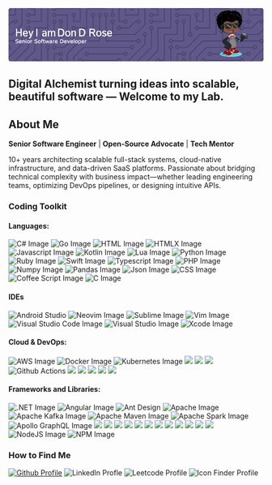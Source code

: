 ![Header](./github-header-image.png)

## **Digital Alchemist** turning ideas into scalable, beautiful software — Welcome to my Lab.

## About Me

**Senior Software Engineer** | **Open-Source Advocate** | **Tech Mentor**

10+ years architecting scalable full-stack systems, cloud-native infrastructure, and data-driven SaaS platforms. Passionate about bridging technical complexity with business impact—whether leading engineering teams, optimizing DevOps pipelines, or designing intuitive APIs.

### Coding Toolkit

#### **Languages**:

![C# Image](https://img.shields.io/badge/C%23-239120?style=for-the-badge&logo=csharp&logoColor=white)
![Go Image](https://img.shields.io/badge/Go-00ADD8?style=for-the-badge&logo=go&logoColor=white)
![HTML Image](https://img.shields.io/badge/HTML5-E34F26?style=for-the-badge&logo=html5&logoColor=white)
![HTMLX Image](https://img.shields.io/badge/%3C/%3E%20htmx-3D72D7?style=for-the-badge&logo=mysl&logoColor=white)
![Javascript Image](https://img.shields.io/badge/JavaScript-323330?style=for-the-badge&logo=javascript&logoColor=F7DF1E)
![Kotlin Image](https://img.shields.io/badge/Kotlin-B125EA?style=for-the-badge&logo=kotlin&logoColor=white)
![Lua Image](https://img.shields.io/badge/Lua-2C2D72?style=for-the-badge&logo=lua&logoColor=white)
![Python Image](https://img.shields.io/badge/Python-FFD43B?style=for-the-badge&logo=python&logoColor=blue)
![Ruby Image](https://img.shields.io/badge/Ruby-CC342D?style=for-the-badge&logo=ruby&logoColor=white)
![Swift Image](https://img.shields.io/badge/Swift-FA7343?style=for-the-badge&logo=swift&logoColor=white)
![Typescript Image](https://img.shields.io/badge/TypeScript-007ACC?style=for-the-badge&logo=typescript&logoColor=white)
![PHP Image](https://img.shields.io/badge/PHP-777BB4?style=for-the-badge&logo=php&logoColor=white)
![Numpy Image](https://img.shields.io/badge/Numpy-777BB4?style=for-the-badge&logo=numpy&logoColor=white)
![Pandas Image](https://img.shields.io/badge/Pandas-2C2D72?style=for-the-badge&logo=pandas&logoColor=white)
![Json Image](https://img.shields.io/badge/json-5E5C5C?style=for-the-badge&logo=json&logoColor=white)
![CSS Image](https://img.shields.io/badge/CSS3-1572B6?style=for-the-badge&logo=css3&logoColor=white)
![Coffee Script Image](https://img.shields.io/badge/CoffeeScript-2F2625?style=for-the-badge&logo=CoffeeScript&logoColor=white)
![C Image](https://img.shields.io/badge/C-00599C?style=for-the-badge&logo=c&logoColor=white)

#### IDEs

![Android Studio](https://img.shields.io/badge/Android_Studio-3DDC84?style=for-the-badge&logo=android-studio&logoColor=white)
![Neovim Image](https://img.shields.io/badge/NeoVim-%2357A143.svg?&style=for-the-badge&logo=neovim&logoColor=white)
![Sublime Image](https://img.shields.io/badge/sublime_text-%23575757.svg?&style=for-the-badge&logo=sublime-text&logoColor=important)
![Vim Image](https://img.shields.io/badge/VIM-%2311AB00.svg?&style=for-the-badge&logo=vim&logoColor=white)
![Visual Studio Code Image](https://img.shields.io/badge/VSCode-0078D4?style=for-the-badge&logo=visual%20studio%20code&logoColor=white)
![Visual Studio Image](https://img.shields.io/badge/Visual_Studio-5C2D91?style=for-the-badge&logo=visual%20studio&logoColor=white)
![Xcode Image](https://img.shields.io/badge/Xcode-007ACC?style=for-the-badge&logo=Xcode&logoColor=white)

#### **Cloud & DevOps**:

![AWS Image](https://img.shields.io/badge/Amazon_Web_Services-FF9900?style=for-the-badge&logo=amazonwebservices&logoColor=white)
![Docker Image](https://img.shields.io/badge/Docker%20Compose-2496ED?style=for-the-badge&logo=docker&logoColor=white)
![Kubernetes Image](https://img.shields.io/badge/Kubernetes-3069DE?style=for-the-badge&logo=kubernetes&logoColor=white)
![](https://img.shields.io/badge/Vagrant-1868F2?style=for-the-badge&logo=Vagrant&logoColor=white)
![](https://img.shields.io/badge/VirtualBox-21416b?style=for-the-badge&logo=VirtualBox&logoColor=white)
![](https://img.shields.io/badge/VMware-231f20?style=for-the-badge&logo=VMware&logoColor=white)
![Github Actions](https://img.shields.io/badge/GitHub_Actions-2088FF?style=for-the-badge&logo=github-actions&logoColor=white)
![](https://img.shields.io/badge/Azure_DevOps-0078D7?style=for-the-badge&logo=azure-devops&logoColor=white)
![](https://img.shields.io/badge/Cloudflare-F38020?style=for-the-badge&logo=Cloudflare&logoColor=white)
![](https://img.shields.io/badge/Digital_Ocean-0080FF?style=for-the-badge&logo=DigitalOcean&logoColor=white)
![](https://img.shields.io/badge/iCloud-3693F3?style=for-the-badge&logo=iCloud&logoColor=white)
![](https://img.shields.io/badge/Jenkins-49728B?style=for-the-badge&logo=jenkins&logoColor=white)

#### **Frameworks and Libraries**:

![.NET Image](https://img.shields.io/badge/.NET-512BD4?style=for-the-badge&logo=dotnet&logoColor=white)
![Angular Image](https://img.shields.io/badge/Angular-DD0031?style=for-the-badge&logo=angular&logoColor=white)
![Ant Design](https://img.shields.io/badge/Ant%20Design-1890FF?style=for-the-badge&logo=antdesign&logoColor=white)
![Apache Image](https://img.shields.io/badge/Apache-D22128?style=for-the-badge&logo=Apache&logoColor=white)
![Apache Kafka Image](https://img.shields.io/badge/Apache_Kafka-231F20?style=for-the-badge&logo=apache-kafka&logoColor=white)
![Apache Maven Image](https://img.shields.io/badge/apache_maven-C71A36?style=for-the-badge&logo=apachemaven&logoColor=white)
![Apache Spark Image](https://img.shields.io/badge/Apache_Spark-FFFFFF?style=for-the-badge&logo=apachespark&logoColor=#E35A16)
![Apollo GraphQL Image](https://img.shields.io/badge/Apollo%20GraphQL-311C87?&style=for-the-badge&logo=Apollo%20GraphQL&logoColor=white)
![](https://img.shields.io/badge/Bootstrap-563D7C?style=for-the-badge&logo=bootstrap&logoColor=white)
![](https://img.shields.io/badge/CMake-064F8C?style=for-the-badge&logo=cmake&logoColor=white)
![](https://img.shields.io/badge/cocoapods-FA2A02?style=for-the-badge&logo=cocoapods&logoColor=white)
![](https://img.shields.io/badge/Composer-885630?style=for-the-badge&logo=Composer&logoColor=white)
![](https://img.shields.io/badge/conda-342B029.svg?&style=for-the-badge&logo=anaconda&logoColor=white)
![](https://img.shields.io/badge/d3%20js-F9A03C?style=for-the-badge&logo=d3.js&logoColor=white)
![](https://img.shields.io/badge/Docker-2CA5E0?style=for-the-badge&logo=docker&logoColor=white)
![](https://img.shields.io/badge/GraphQl-E10098?style=for-the-badge&logo=graphql&logoColor=white)
![](https://img.shields.io/badge/React-20232A?style=for-the-badge&logo=react&logoColor=61DAFB)
![](https://img.shields.io/badge/redis-CC0000.svg?&style=for-the-badge&logo=redis&logoColor=white)
![](https://img.shields.io/badge/Yarn-2C8EBB?style=for-the-badge&logo=yarn&logoColor=white)
![](https://img.shields.io/badge/Nginx-009639?style=for-the-badge&logo=nginx&logoColor=white)
![NodeJS Image](https://img.shields.io/badge/Node%20js-339933?style=for-the-badge&logo=nodedotjs&logoColor=white)
![NPM Image](https://img.shields.io/badge/npm-CB3837?style=for-the-badge&logo=npm&logoColor=white)

<!-- ### Open Source Projects -->

<!-- ### My Blogs and Posts -->

### How to Find Me

<a href="https://github.com/Dondrose">![Github Profile](https://img.shields.io/badge/GitHub-100000?style=for-the-badge&logo=github&logoColor=white)</a>
![LinkedIn Profle](https://img.shields.io/badge/LinkedIn-0077B5?style=for-the-badge&logo=linkedin&logoColor=white)
![Leetcode Profile](https://img.shields.io/badge/-LeetCode-FFA116?style=for-the-badge&logo=LeetCode&logoColor=black)
![Icon Finder Profile](https://img.shields.io/badge/Iconfinder-1A1B1F?style=for-the-badge&logo=Iconfinder&logoColor=white)

<!--
**Dondrose/dondrose** is a ✨ _special_ ✨ repository because its `README.md` (this file) appears on your GitHub profile.

Here are some ideas to get you started:

- 🔭 I’m currently working on ...
- 🌱 I’m currently learning ...
- 👯 I’m looking to collaborate on ...
- 🤔 I’m looking for help with ...
- 💬 Ask me about ...
- 📫 How to reach me: ...
- 😄 Pronouns: ...
- ⚡ Fun fact: ...
-->
